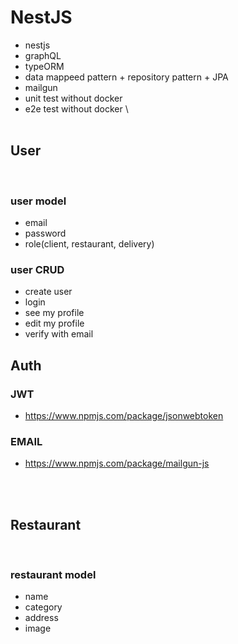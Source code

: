 # NestJS

- nestjs
- graphQL
- typeORM
- data mappeed pattern + repository pattern + JPA
- mailgun
- unit test without docker
- e2e test without docker
  \\</br>
  </br>

## User

</br>

### user model

- email
- password
- role(client, restaurant, delivery)

### user CRUD

- create user
- login
- see my profile
- edit my profile
- verify with email

## Auth

### JWT

- https://www.npmjs.com/package/jsonwebtoken

### EMAIL

- https://www.npmjs.com/package/mailgun-js

</br>
</br>

## Restaurant

</br>

### restaurant model

- name
- category
- address
- image
